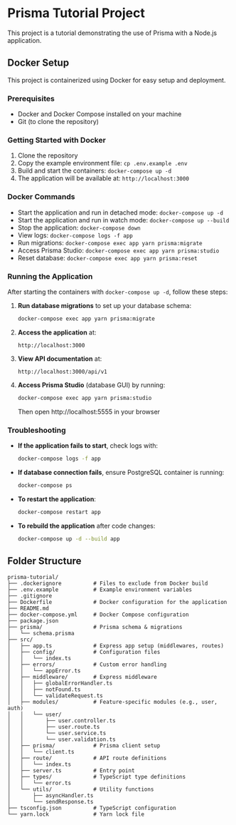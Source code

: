 # Prisma Tutorial Project

This project is a tutorial demonstrating the use of Prisma with a Node.js application.

## Docker Setup

This project is containerized using Docker for easy setup and deployment.

### Prerequisites

- Docker and Docker Compose installed on your machine
- Git (to clone the repository)

### Getting Started with Docker

1. Clone the repository
2. Copy the example environment file: `cp .env.example .env`
3. Build and start the containers: `docker-compose up -d`
4. The application will be available at: `http://localhost:3000`

### Docker Commands

- Start the application and run in detached mode: `docker-compose up -d`
- Start the application and run in watch mode: `docker-compose up --build`
- Stop the application: `docker-compose down`
- View logs: `docker-compose logs -f app`
- Run migrations: `docker-compose exec app yarn prisma:migrate`
- Access Prisma Studio: `docker-compose exec app yarn prisma:studio`
- Reset database: `docker-compose exec app yarn prisma:reset`

### Running the Application

After starting the containers with `docker-compose up -d`, follow these steps:

1. **Run database migrations** to set up your database schema:
   ```bash
   docker-compose exec app yarn prisma:migrate
   ```

2. **Access the application** at:
   ```
   http://localhost:3000
   ```

3. **View API documentation** at:
   ```
   http://localhost:3000/api/v1
   ```

4. **Access Prisma Studio** (database GUI) by running:
   ```bash
   docker-compose exec app yarn prisma:studio
   ```
   Then open http://localhost:5555 in your browser

### Troubleshooting

- **If the application fails to start**, check logs with:
  ```bash
  docker-compose logs -f app
  ```

- **If database connection fails**, ensure PostgreSQL container is running:
  ```bash
  docker-compose ps
  ```

- **To restart the application**:
  ```bash
  docker-compose restart app
  ```

- **To rebuild the application** after code changes:
  ```bash
  docker-compose up -d --build app
  ```

## Folder Structure

```
prisma-tutorial/
├── .dockerignore          # Files to exclude from Docker build
├── .env.example           # Example environment variables
├── .gitignore
├── Dockerfile             # Docker configuration for the application
├── README.md
├── docker-compose.yml     # Docker Compose configuration
├── package.json
├── prisma/                # Prisma schema & migrations
│   └── schema.prisma
├── src/
│   ├── app.ts             # Express app setup (middlewares, routes)
│   ├── config/            # Configuration files
│   │   └── index.ts
│   ├── errors/            # Custom error handling
│   │   └── appError.ts
│   ├── middleware/        # Express middleware
│   │   ├── globalErrorHandler.ts
│   │   ├── notFound.ts
│   │   └── validateRequest.ts
│   ├── modules/           # Feature-specific modules (e.g., user, auth)
│   │   └── user/
│   │       ├── user.controller.ts
│   │       ├── user.route.ts
│   │       └── user.service.ts
│   │       └── user.validation.ts
│   ├── prisma/            # Prisma client setup
│   │   └── client.ts
│   ├── route/             # API route definitions
│   │   └── index.ts
│   ├── server.ts          # Entry point
│   ├── types/             # TypeScript type definitions
│   │   └── error.ts
│   └── utils/             # Utility functions
│       ├── asyncHandler.ts
│       └── sendResponse.ts
├── tsconfig.json          # TypeScript configuration
└── yarn.lock              # Yarn lock file
```